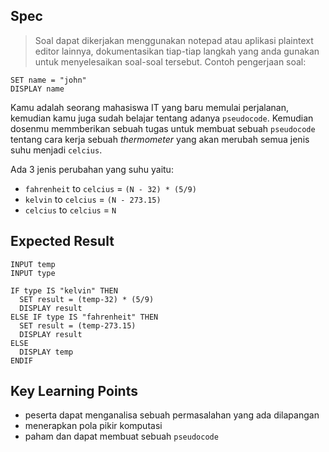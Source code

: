 ## Spec

> Soal dapat dikerjakan menggunakan notepad atau aplikasi plaintext editor lainnya, dokumentasikan tiap-tiap langkah yang anda gunakan untuk menyelesaikan soal-soal tersebut. Contoh pengerjaan soal:

```
SET name = "john"
DISPLAY name
```

Kamu adalah seorang mahasiswa IT yang baru memulai perjalanan, kemudian kamu juga sudah belajar tentang adanya `pseudocode`. Kemudian dosenmu memmberikan sebuah tugas untuk membuat sebuah `pseudocode` tentang cara kerja sebuah *thermometer* yang akan merubah semua jenis suhu menjadi `celcius`.

Ada 3 jenis perubahan yang suhu yaitu:
- `fahrenheit` to `celcius` = `(N - 32) * (5/9)`
- `kelvin` to `celcius` = `(N - 273.15)`
- `celcius` to `celcius` = `N`

## Expected Result
```
INPUT temp
INPUT type

IF type IS "kelvin" THEN
  SET result = (temp-32) * (5/9)
  DISPLAY result
ELSE IF type IS "fahrenheit" THEN
  SET result = (temp-273.15)
  DISPLAY result
ELSE
  DISPLAY temp
ENDIF
```

## Key Learning Points
- peserta dapat menganalisa sebuah permasalahan yang ada dilapangan
- menerapkan pola pikir komputasi
- paham dan dapat membuat sebuah `pseudocode`